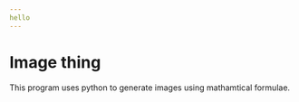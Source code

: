 ```yaml
---
hello
---
```

<h1> Image thing </h1>
This program uses python to generate images using mathamtical formulae.

